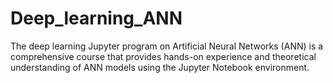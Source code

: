 # Deep_learning_ANN
The deep learning Jupyter program on Artificial Neural Networks (ANN) is a comprehensive course that provides hands-on experience and theoretical understanding of ANN models using the Jupyter Notebook environment.
